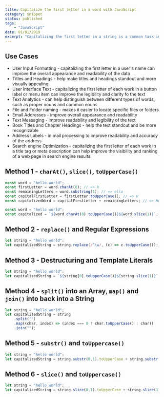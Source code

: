 ```yaml
---
title: Capitalize the first letter in a word with JavaScript
category: snippet
status: published
tags:
    - "JavaScript"
date: 01/01/2019
excerpt: "Capitalizing the first letter in a string is a common task in programming, Whether you are working on a personal project or developing for a client, you may need to format text in a specific way."
---
```


## Use Cases

-   User Input Formatting - capitalizing the first letter in a user's name can improve the overall appearance and readability of the data
-   Titles and Headings - help make titles and headings standout and more visually appealing.
-   User Interface Text - capitalizing the first letter of each work in a button label or menu item can improve the legibility and clarity fo the text
-   Text Analytics - can help distinguish between different types of words, such as proper nouns and common nouns
-   File and Folder naming - makes it easier to locate specific files or folders
-   Email Addresses - improve overall appearance and readability
-   Text Messaging - improve readability and legibility of the text
-   Book Titles and Chapter Headings - help the text standout and be more recognizable
-   Address Labels - in mail processing to improve readability and accuracy of the address
-   Search engine Optimization - capitalizing the first letter of each work in a title tag or meta description can help improve the visibility and ranking of a web page in search engine results

## Method 1 - `charAt()`, `slice()`, `toUpperCase()`

```javascript
const word = "hello world";
const firstLetter = word.charAt(0); // => h
const remainingLetters = word.substring(1); // => ello
const capitalFirstLetter = firstLetter.toUpperCase(); // => H
const capitalizedWord = capitalFirstLetter + remainingLetters; // => Hello
```

```javascript
const word = "hello world";
const capitalized = `${word.charAt(0).toUpperCase()}${word.slice(1)}`;
```

## Method 2 - `replace()` and Regular Expressions

```javascript
let string = "hello world";
let capitalizedString = string.replace(/^\w/, (c) => c.toUpperCase());
```

## Method 3 - Destructuring and Template Literals

```javascript
let string = "hello world";
let capitalizedString = `${string[0].toUpperCase()}${string.slice(1)}`;
```

## Method 4 - `split()` into an Array, `map()` and `join()` into back into a String

```javascript
let string = "hello world";
let capitalizedString = string
    .split("")
    .map((char, index) => (index === 0 ? char.toUpperCase() : char))
    .join("");
```


## Method 5 - `substr()` and `toUppercase()`

```javascript
let string = "hello world";
let capitalizedString = string.substr(0,1).toUpperCase + string.substr(1);
```

## Method 6 - `slice()` and `toUppercase()`

```javascript
let string = "hello world";
let capitalizedString = string.slice(0,1).toUpperCase + string.slice(1);
```